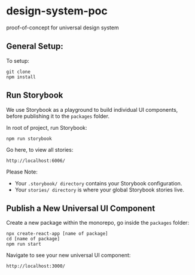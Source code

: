 # design-system-poc
proof-of-concept for universal design system

## General Setup:

To setup:

```
git clone
npm install
```

## Run Storybook

We use Storybook as a playground to build individual UI components, before publishing it to the `packages` folder.

In root of project, run Storybook:

```
npm run storybook
```

Go here, to view all stories:

```
http://localhost:6006/
```

Please Note:

* Your `.storybook/ directory` contains your Storybook configuration.
* Your `stories/ directory` is where your global Storybook stories live.

## Publish a New Universal UI Component

Create a new package within the monorepo, go inside the `packages` folder:

```
npx create-react-app [name of package]
cd [name of package]
npm run start
```

Navigate to see your new universal UI component:

```
http://localhost:3000/
```